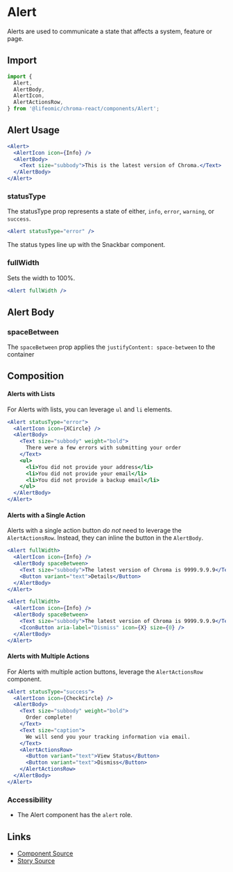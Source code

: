 # Alert

Alerts are used to communicate a state that affects a system, feature or page.

<!-- STORY -->

## Import

```js
import {
  Alert,
  AlertBody,
  AlertIcon,
  AlertActionsRow,
} from '@lifeomic/chroma-react/components/Alert';
```

## Alert Usage

```jsx
<Alert>
  <AlertIcon icon={Info} />
  <AlertBody>
    <Text size="subbody">This is the latest version of Chroma.</Text>
  </AlertBody>
</Alert>
```

### statusType

The statusType prop represents a state of either, `info`, `error`, `warning`, or
`success`.

```jsx
<Alert statusType="error" />
```

The status types line up with the Snackbar component.

### fullWidth

Sets the width to 100%.

```jsx
<Alert fullWidth />
```

## Alert Body

### spaceBetween

The `spaceBetween` prop applies the `justifyContent: space-between` to the
container

## Composition

#### Alerts with Lists

For Alerts with lists, you can leverage `ul` and `li` elements.

```jsx
<Alert statusType="error">
  <AlertIcon icon={XCircle} />
  <AlertBody>
    <Text size="subbody" weight="bold">
      There were a few errors with submitting your order
    </Text>
    <ul>
      <li>You did not provide your address</li>
      <li>You did not provide your email</li>
      <li>You did not provide a backup email</li>
    </ul>
  </AlertBody>
</Alert>
```

#### Alerts with a Single Action

Alerts with a single action button _do not_ need to leverage the
`AlertActionsRow`. Instead, they can inline the button in the `AlertBody`.

```jsx
<Alert fullWidth>
  <AlertIcon icon={Info} />
  <AlertBody spaceBetween>
    <Text size="subbody">The latest version of Chroma is 9999.9.9.9</Text>
    <Button variant="text">Details</Button>
  </AlertBody>
</Alert>
```

```jsx
<Alert fullWidth>
  <AlertIcon icon={Info} />
  <AlertBody spaceBetween>
    <Text size="subbody">The latest version of Chroma is 9999.9.9.9</Text>
    <IconButton aria-label="Dismiss" icon={X} size={0} />
  </AlertBody>
</Alert>
```

#### Alerts with Multiple Actions

For Alerts with multiple action buttons, leverage the `AlertActionsRow`
component.

```jsx
<Alert statusType="success">
  <AlertIcon icon={CheckCircle} />
  <AlertBody>
    <Text size="subbody" weight="bold">
      Order complete!
    </Text>
    <Text size="caption">
      We will send you your tracking information via email.
    </Text>
    <AlertActionsRow>
      <Button variant="text">View Status</Button>
      <Button variant="text">Dismiss</Button>
    </AlertActionsRow>
  </AlertBody>
</Alert>
```

### Accessibility

- The Alert component has the `alert` role.

## Links

- [Component Source](https://github.com/lifeomic/chroma-react/blob/master/src/components/Alert/Alert.tsx)
- [Story Source](https://github.com/lifeomic/chroma-react/blob/master/stories/components/Alert/Alert.stories.tsx)
